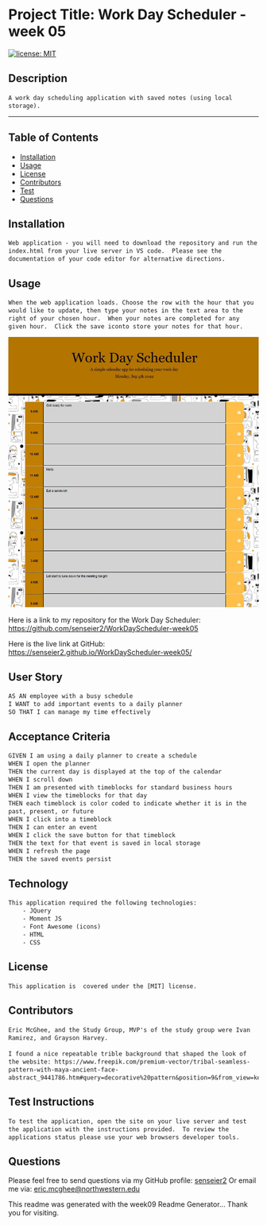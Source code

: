 
    
    

# Project Title: Work Day Scheduler - week 05
[![license: MIT](https://img.shields.io/badge/License-MIT-yellow.svg)](https://opensource.org/licenses/MIT)
## Description
    A work day scheduling application with saved notes (using local storage).

- - - - -

## Table of Contents

* [Installation](#installation)
* [Usage](#usage)
* [License](#license)
* [Contributors](#contributors)
* [Test](#test)
* [Questions](#questions)

## Installation
    Web application - you will need to download the repository and run the index.html from your live server in VS code.  Please see the documentation of your code editor for alternative directions.

## Usage
    When the web application loads. Choose the row with the hour that you would like to update, then type your notes in the text area to the right of your chosen hour.  When your notes are completed for any given hour.  Click the save iconto store your notes for that hour.

![](Assets/WorkDay%20scheduler.JPG)

Here is a link to my repository for the Work Day Scheduler: 
https://github.com/senseier2/WorkDayScheduler-week05

Here is the live link at GitHub:
https://senseier2.github.io/WorkDayScheduler-week05/

## User Story

    AS AN employee with a busy schedule
    I WANT to add important events to a daily planner
    SO THAT I can manage my time effectively

## Acceptance Criteria

    GIVEN I am using a daily planner to create a schedule
    WHEN I open the planner
    THEN the current day is displayed at the top of the calendar
    WHEN I scroll down
    THEN I am presented with timeblocks for standard business hours
    WHEN I view the timeblocks for that day
    THEN each timeblock is color coded to indicate whether it is in the past, present, or future
    WHEN I click into a timeblock
    THEN I can enter an event
    WHEN I click the save button for that timeblock
    THEN the text for that event is saved in local storage
    WHEN I refresh the page
    THEN the saved events persist

## Technology 
    This application required the following technologies:
        - JQuery
        - Moment JS
        - Font Awesome (icons)
        - HTML
        - CSS

## License
    This application is  covered under the [MIT] license.

## Contributors
    Eric McGhee, and the Study Group, MVP's of the study group were Ivan Ramirez, and Grayson Harvey.

    I found a nice repeatable trible background that shaped the look of the website: https://www.freepik.com/premium-vector/tribal-seamless-pattern-with-maya-ancient-face-abstract_9441786.htm#query=decorative%20pattern&position=9&from_view=keyword



## Test Instructions
    To test the application, open the site on your live server and test the application with the instructions provided.  To review the applications status please use your web browsers developer tools.

## Questions

Please feel free to send questions via my GitHub profile: [senseier2](https://github.com/senseier2)
Or email me via: eric.mcghee@northwestern.edu

This readme was generated with the week09 Readme Generator...  Thank you for visiting.
    